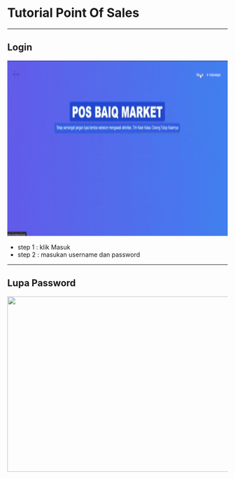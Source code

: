 # Tutorial Point Of Sales

---

## Login 
<img src="tutor/login.gif" width="600" height="400" />

- step 1 : klik Masuk
- step 2 : masukan username dan password

---

## Lupa Password
<img src="https://drive.google.com/uc?export=view&id=1XBztztDfT1RkUXwmjVN_hXCLZkOIF8ET" width="600" height="400" />
